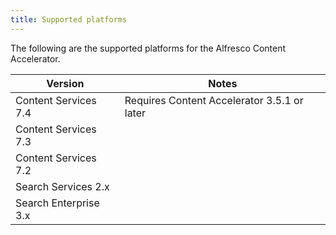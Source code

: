 ```yaml
---
title: Supported platforms
---
```


The following are the supported platforms for the Alfresco Content Accelerator.

| Version | Notes |
| ------- | ----- |
| Content Services 7.4 | Requires Content Accelerator 3.5.1 or later |
| Content Services 7.3 | |
| Content Services 7.2 | |
| Search Services 2.x | |
| Search Enterprise 3.x | |
